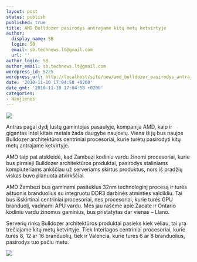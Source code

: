 ```yaml
---
layout: post
status: publish
published: true
title: AMD Bulldozer pasirodys antrajame kitų metų ketvirtyje
author:
  display_name: SB
  login: SB
  email: sb.technews.lt@gmail.com
  url: ''
author_login: SB
author_email: sb.technews.lt@gmail.com
wordpress_id: 5225
wordpress_url: http://localhost/site/new/amd_bulldozer_pasirodys_antrajame_kitu_metu_ketvirtyje/
date: '2010-11-10 17:04:58 +0200'
date_gmt: '2010-11-10 17:04:58 +0200'
categories:
- Naujienos
---
```

<div class="imgright"><img src="http://www.ipix.lt/images/26492743.png"  /></div>
<p>Antras pagal dydį lustų gamintojas pasaulyje, kompanija AMD, kaip ir gigantas Intel kitais metais žada daugybe naujovių. Viena iš jų bus naujos Bulldozer architektūros centriniai procesoriai, kurie turėtų pasirodyti kitų metų antrajame ketvirtyje.</p>
<p>AMD taip pat atskleidė, kad Zambezi kodiniu vardu žinomi procesoriai, kurie bus pirmieji Bulldozer architektūros produktai, pasirodys staliniams kompiuteriams ankščiau už serveriams skirtus produktus, nors iš pradžių viskas buvo planuota atvirkščiai.</p>
<p>AMD Zambezi bus gaminami pasiteklus 32nm technologinį procesą ir turės aštuonis branduolius su integruotu DDR3 darbinės atminties valdikliu. Tai bus išskirtinai centriniai procesoriai, nes procesoriai, kurie turės GPU branduolį, vadinami APU vardu. Mes jau rašėme apie Zacate ir Ontario kodiniu vardu žinomus gaminius, bus pristatytas dar vienas – Llano.</p>
<p>Serverių rinką Bulldozer architektūros produktai pasieks kiek vėliau, tai yra trečiajame kitų metų ketvirtyje. Tiek Interlagos centriniai procesoriai, kurie turės 8, 12 ar 16 branduolių, tiek ir Valencia, kurie turės 6 ar 8 branduolius, pasirodys tuo pačiu metu.</p>
<p><img src="http://www.ipix.lt/images/72699034.jpg" /></p>
